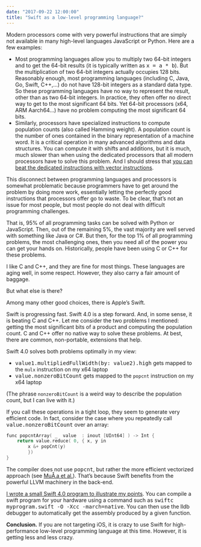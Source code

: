 ```yaml
---
date: "2017-09-22 12:00:00"
title: "Swift as a low-level programming language?"
---
```




Modern processors come with very powerful instructions that are simply not available in many high-level languages JavaScript or Python. Here are a few examples:

- Most programming languages allow you to multiply two 64-bit integers and to get the 64-bit results (it is typically written as <tt>x = a * b</tt>). But the multiplication of two 64-bit integers actually occupies 128 bits. Reasonably enough, most programming languages (including C, Java, Go, Swift, C++,&hellip;) do not have 128-bit integers as a standard data type. So these programming languages have no way to represent the result, other than as two 64-bit integers. In practice, they often offer no direct way to get to the most significant 64 bits. Yet 64-bit processors (x64, ARM Aarch64&hellip;) have no problem computing the most significant 64 bits. 
- Similarly, processors have specialized instructions to compute population counts (also called Hamming weight). A population count is the number of ones contained in the binary representation of a machine word. It is a critical operation in many advanced algorithms and data structures. You can compute it with shifts and additions, but it is much, much slower than when using the dedicated processors that all modern processors have to solve this problem. And I should stress that [you can beat the dedicated instructions with vector instructions](https://arxiv.org/abs/1611.07612).


This disconnect between programming languages and processors is somewhat problematic because programmers have to get around the problem by doing more work, essentially letting the perfectly good instructions that processors offer go to waste. To be clear, that&rsquo;s not an issue for most people, but most people do not deal with difficult programming challenges.

That is, 95% of all programming tasks can be solved with Python or JavaScript. Then, out of the remaining 5%, the vast majority are well served with something like Java or C#. But then, for the top 1% of all programming problems, the most challenging ones, then you need all of the power you can get your hands on. Historically, people have been using C or C++ for these problems. 

I like C and C++, and they are fine for most things. These languages are aging well, in some respect. However, they also carry a fair amount of baggage.

But what else is there? 

Among many other good choices, there is Apple&rsquo;s Swift. 

Swift is progressing fast. Swift 4.0 is a step forward. And, in some sense, it is beating C and C++. Let me consider the two problems I mentioned: getting the most significant bits of a product and computing the population count. C and C++ offer no native way to solve these problems. At best, there are common, non-portable, extensions that help.

Swift 4.0 solves both problems optimally in my view:

- <tt>value1.multipliedFullWidth(by: value2).high</tt> gets mapped to the `mulx` instruction on my x64 laptop
- <tt>value.nonzeroBitCount</tt> gets mapped to the `popcnt` instruction on my x64 laptop


(The phrase `nonzeroBitCount` is a weird way to describe the population count, but I can live with it.)

If you call these operations in a tight loop, they seem to generate very efficient code. In fact, consider the case where you repeatedly call <tt>value.nonzeroBitCount</tt> over an array:
```C
func popcntArray( _  value  : inout [UInt64] ) -> Int {
    return value.reduce( 0, { x, y in
        x &+ popCnt(y)
        })
}
```


The compiler does not use <tt>popcnt</tt>, but rather the more efficient vectorized approach (see [MuÅ‚a et al.](https://arxiv.org/abs/1611.07612)). That&rsquo;s because Swift benefits from the powerful LLVM machinery in the back-end.

[I wrote a small Swift 4.0 program to illustrate my points](https://github.com/lemire/Code-used-on-Daniel-Lemire-s-blog/tree/master/2017/09/21). You can compile a swift program for your hardware using a command such as <tt>swiftc myprogram.swift -O -Xcc -march=native</tt>. You can then use the lldb debugger to automatically get the assembly produced by a given function.

__Conclusion.__ If you are not targeting iOS, it is crazy to use Swift for high-performance low-level programming language at this time. However, it is getting less and less crazy.

